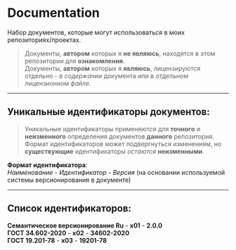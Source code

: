# Documentation
Набор документов, которые могут использоваться в моих репозиториях/проектах.

> Документы, **автором** которых я **не являюсь**, находятся в этом репозитории для **ознакомления**.<br>
> Документы, **автором** которых я **являюсь**, лицензируются отдельно - *в содержании* документа или в *отдельном* лицензионном *файле*.

---

## Уникальные идентификаторы документов:
> Уникальные идентификаторы применяются для **точного** и **неизменного** определения документов **данного** репозитория.<br>
> Формат идентификаторов может подвергнуться изменениям, но **существующие** идентификаторы *остаются* **неизменными**.

**Формат идентификатора**:<br> *Наименование* - *Идентификатор* - *Версия* (на основании используемой системы версионирования в документе)

---

## Список идентификаторов:
**Семантическое версионирование Ru** - **x01** - **2.0.0**<br>
**ГОСТ 34.602-2020** - **x02** - **34602-2020**<br>
**ГОСТ 19.201-78** - **x03** - **19201-78**<br>
